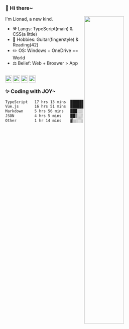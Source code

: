 ### 👋 Hi there~

[<img align="right" width="50%" src="https://github-readme-stats.vercel.app/api?username=Lionad-Morotar&show_icons=true">](https://metrics.lecoq.io/Lionad-Morotar?template=classic)

I'm Lionad, a new kind.

- ⚒️ Langs: TypeScript(main) & CSS(a little)
- 🎨 Hobbies: Guitar(fingerstyle) & Reading(42)
- ✏️ OS: Windows + OneDrive == World
- ⚖️ Belief: Web + Broswer > App

<br />

<a href="https://www.lionad.art">
  <img align="left" alt="lionad-art" width="22px" src="https://cdn.jsdelivr.net/npm/simple-icons@3.1.0/icons/wordpress.svg" />
</a>
<a href="#1806234223">
  <img align="left" alt="1806234223" width="22px" src="https://cdn.jsdelivr.net/npm/simple-icons@3.1.0/icons/tencentqq.svg" />
</a>
<a href="https://www.zhihu.com/people/Lionad">
  <img align="left" alt="132yse" width="22px" src="https://cdn.jsdelivr.net/npm/simple-icons@3.1.0/icons/zhihu.svg" />
</a>
<a href="https://github.com/Lionad-Morotar">
  <img align="left" alt="yisar" width="22px" src="https://cdn.jsdelivr.net/npm/simple-icons@3.1.0/icons/github.svg" />
</a>

<br />

### ✨ Coding with JOY~

<!--START_SECTION:waka-->

```txt
TypeScript   17 hrs 13 mins  █████████░░░░░░░░░░░░░░░░   36.45 %
Vue.js       16 hrs 51 mins  █████████░░░░░░░░░░░░░░░░   35.70 %
Markdown     5 hrs 56 mins   ███░░░░░░░░░░░░░░░░░░░░░░   12.56 %
JSON         4 hrs 5 mins    ██▒░░░░░░░░░░░░░░░░░░░░░░   08.68 %
Other        1 hr 14 mins    ▓░░░░░░░░░░░░░░░░░░░░░░░░   02.62 %
```

<!--END_SECTION:waka-->
